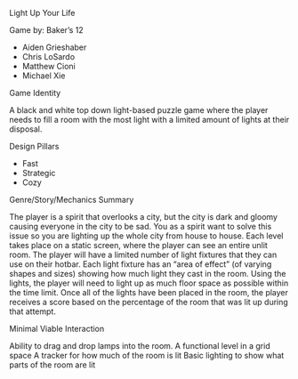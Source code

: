 Light Up Your Life

Game by: Baker’s 12
- Aiden Grieshaber
- Chris LoSardo
- Matthew Cioni
- Michael Xie


Game Identity

A black and white top down light-based puzzle game where the player needs to fill a room with the most light with a limited amount of lights at their disposal.


Design Pillars
- Fast
- Strategic
- Cozy


Genre/Story/Mechanics Summary

The player is a spirit that overlooks a city, but the city is dark and gloomy causing everyone in the city to be sad. You as a spirit want to solve this issue so you are lighting up the whole city from house to house.
Each level takes place on a static screen, where the player can see an entire unlit room. The player will have a limited number of light fixtures that they can use on their hotbar.  Each light fixture has an “area of effect” (of varying shapes and sizes) showing how much light they cast in the room. Using the lights, the player will need to light up as much floor space as possible within the time limit. Once all of the lights have been placed in the room, the player receives a score based on the percentage of the room that was lit up during that attempt.


Minimal Viable Interaction

Ability to drag and drop lamps into the room.
A functional level in a grid space
A tracker for how much of the room is lit
Basic lighting to show what parts of the room are lit

